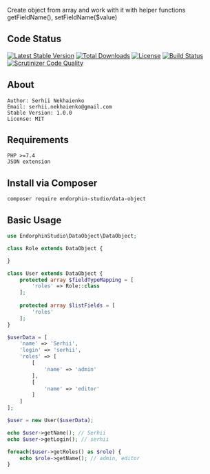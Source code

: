 Create object from array and work with it with helper functions 
getFieldName(), setFieldName($value)

## Code Status
[![Latest Stable Version](https://poser.pugx.org/endorphin-studio/data-object/v/stable)](https://packagist.org/packages/endorphin-studio/data-object)
[![Total Downloads](https://poser.pugx.org/endorphin-studio/data-object/downloads)](https://packagist.org/packages/endorphin-studio/data-object)
[![License](https://poser.pugx.org/endorphin-studio/data-object/license)](https://packagist.org/packages/endorphin-studio/data-object)
[![Build Status](https://travis-ci.org/endorphin-studio/data-object.svg?branch=4.0)](https://travis-ci.org/endorphin-studio/data-object)
[![Scrutinizer Code Quality](https://scrutinizer-ci.com/g/endorphin-studio/data-object/badges/quality-score.png)](https://scrutinizer-ci.com/g/endorphin-studio/data-object/)

## About
	Author: Serhii Nekhaienko
	Email: serhii.nekhaienko@gmail.com
	Stable Version: 1.0.0
	License: MIT


## Requirements
	PHP >=7.4
	JSON extension

## Install via Composer
    composer require endorphin-studio/data-object
## Basic Usage
```php
use EndorphinStudio\DataObject\DataObject;

class Role extends DataObject {

}

class User extends DataObject {
    protected array $fieldTypeMapping = [
        'roles' => Role::class
    ];
    
    protected array $listFields = [
        'roles'
    ];
}

$userData = [
    'name' => 'Serhii',
    'login' => 'serhii',
    'roles' => [
        [
            'name' => 'admin'
        ],
        [
            'name' => 'editor'
        ]
    ]
];

$user = new User($userData);

echo $user->getName(); // Serhii
echo $user->getLogin(); // serhii

foreach($user->getRoles() as $role) {
    echo $role->getName(); // admin, editor
}

